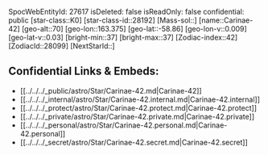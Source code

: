﻿---
location: [-58.86,163.375,70]
type: Station
tags:
- astro/Star

---
SpocWebEntityId: 27617
isDeleted: false
isReadOnly: false
confidential: public
[star-class::K0]
[star-class-id::28192]
[Mass-sol::]
[name::Carinae-42]
[geo-alt::70]
[geo-lon::163.375]
[geo-lat::-58.86]
[geo-lon-v::0.009]
[geo-lat-v::0.03]
[bright-min::37]
[bright-max::37]
[Zodiac-index::42]
[ZodiacId::28099]
[NextStarId::]



## Confidential Links & Embeds: 
- [[../../../_public/astro/Star/Carinae-42.md|Carinae-42]] 
- [[../../../_internal/astro/Star/Carinae-42.internal.md|Carinae-42.internal]] 
- [[../../../_protect/astro/Star/Carinae-42.protect.md|Carinae-42.protect]] 
- [[../../../_private/astro/Star/Carinae-42.private.md|Carinae-42.private]] 
- [[../../../_personal/astro/Star/Carinae-42.personal.md|Carinae-42.personal]] 
- [[../../../_secret/astro/Star/Carinae-42.secret.md|Carinae-42.secret]]

